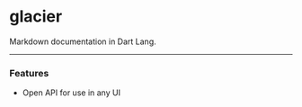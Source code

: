 # glacier

Markdown documentation in Dart Lang.

<hr />

### Features

- Open API for use in any UI
